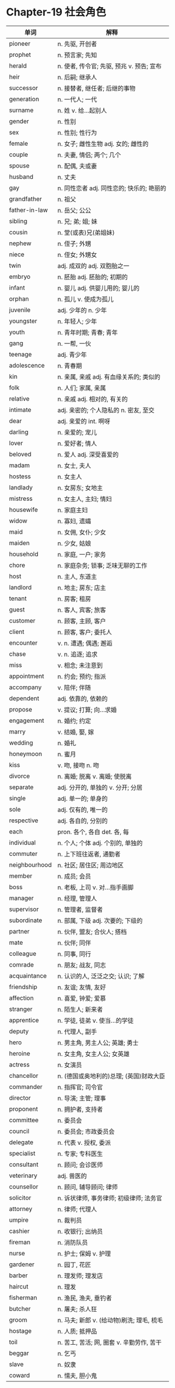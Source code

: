 # Chapter-19 社会角色

| 单词 | 解释 |
|------|------|
| pioneer | n. 先驱, 开创者 |
| prophet | n. 预言家; 先知 |
| herald | n. 使者, 传令官; 先驱, 预兆 v. 预告; 宣布 |
| heir | n. 后嗣; 继承人 |
| successor | n. 接替者, 继任者; 后继的事物 |
| generation | n. 一代人; 一代 |
| surname | n. 姓 v. 给…起别人 |
| gender | n. 性别 |
| sex | n. 性别; 性行为 |
| female | n. 女子; 雌性生物 adj. 女的; 雌性的 |
| couple | n. 夫妻, 情侣; 两个; 几个 |
| spouse | n. 配偶, 夫或妻 |
| husband | n. 丈夫 |
| gay | n. 同性恋者 adj. 同性恋的; 快乐的; 艳丽的 |
| grandfather | n. 祖父 |
| father-in-law | n. 岳父; 公公 |
| sibling | n. 兄; 弟; 姐; 妹 |
| cousin | n. 堂(或表)兄(弟姐妹) |
| nephew | n. 侄子; 外甥 |
| niece | n. 侄女; 外甥女 |
| twin | adj. 成双的 adj. 双胞胎之一 |
| embryo | n. 胚胎 adj. 胚胎的; 初期的 |
| infant | n. 婴儿 adj. 供婴儿用的; 婴儿的 |
| orphan | n. 孤儿 v. 使成为孤儿 |
| juvenile | adj. 少年的 n. 少年 |
| youngster | n. 年轻人; 少年 |
| youth | n. 青年时期; 青春; 青年 |
| gang | n. 一帮, 一伙 |
| teenage | adj. 青少年 |
| adolescence | n. 青春期 |
| kin | n. 亲属, 亲戚 adj. 有血缘关系的; 类似的 |
| folk | n. 人们; 家属, 亲属 |
| relative | n. 亲戚 adj. 相对的, 有关的 |
| intimate | adj. 亲密的; 个人隐私的 n. 密友, 至交 |
| dear | adj. 亲爱的 int. 啊呀 |
| darling | n. 亲爱的; 宠儿 |
| lover | n. 爱好者; 情人 |
| beloved | n. 爱人 adj. 深受喜爱的 |
| madam | n. 女士, 夫人 |
| hostess | n. 女主人 |
| landlady | n. 女房东; 女地主 |
| mistress | n. 女主人, 主妇; 情妇 |
| housewife | n. 家庭主妇 |
| widow | n. 寡妇, 遗孀 |
| maid | n. 女佣, 女仆; 少女 |
| maiden | n. 少女, 姑娘 |
| household | n. 家庭, 一户; 家务 |
| chore | n. 家庭杂务; 锁事; 乏味无聊的工作 |
| host | n. 主人, 东道主 |
| landlord | n. 地主; 房东; 店主 |
| tenant | n. 房客; 租房 |
| guest | n. 客人, 宾客; 旅客 |
| customer | n. 顾客, 主顾, 客户 |
| client | n. 顾客, 客户; 委托人 |
| encounter | v. n. 遭遇; 偶遇; 邂逅 |
| chase | v. n. 追逐; 追求 |
| miss | v. 相念; 未注意到 |
| appointment | n. 约会; 预约; 指派 |
| accompany | v. 陪伴; 伴随 |
| dependent | adj. 依靠的, 依赖的 |
| propose | v. 提议; 打算; 向…求婚 |
| engagement | n. 婚约; 约定 |
| marry | v. 结婚, 娶, 嫁 |
| wedding | n. 婚礼 |
| honeymoon | n. 蜜月 |
| kiss | v. 吻, 接吻 n. 吻 |
| divorce | n. 离婚; 脱离 v. 离婚; 使脱离 |
| separate | adj. 分开的, 单独的 v. 分开; 分居 |
| single | adj. 单一的; 单身的 |
| sole | adj. 仅有的, 唯一的 |
| respective | adj. 各自的, 分别的 |
| each | pron. 各个, 各自 det. 各, 每 |
| individual | n. 个人; 个体 adj. 个别的, 单独的 |
| commuter | n. 上下班往返者, 通勤者 |
| neighbourhood | n. 社区; 居住区; 周边地区 |
| member | n. 成员; 会员 |
| boss | n. 老板, 上司 v. 对…指手画脚 |
| manager | n. 经理, 管理人 |
| supervisor | n. 管理者, 监督者 |
| subordinate | n. 部属, 下级 adj. 次要的; 下级的 |
| partner | n. 伙伴, 盟友; 合伙人; 搭档 |
| mate | n. 伙伴; 同伴 |
| colleague | n. 同事, 同行 |
| comrade | n. 朋友; 战友, 同志 |
| acquaintance | n. 认识的人, 泛泛之交; 认识; 了解 |
| friendship | n. 友谊; 友情, 友好 |
| affection | n. 喜爱, 钟爱; 爱慕 |
| stranger | n. 陌生人; 新来者 |
| apprentice | n. 学徒, 徒弟 v. 使当…的学徒 |
| deputy | n. 代理人, 副手 |
| hero | n. 男主角, 男主人公; 英雄; 勇士 |
| heroine | n. 女主角, 女主人公; 女英雄 |
| actress | n. 女演员 |
| chancellor | n. (德国或奥地利的)总理; (英国)财政大臣 |
| commander | n. 指挥官; 司令官 |
| director | n. 导演; 主管; 理事 |
| proponent | n. 拥护者, 支持者 |
| committee | n. 委员会 |
| council | n. 委员会; 市政委员会 |
| delegate | n. 代表 v. 授权, 委派 |
| specialist | n. 专家; 专科医生 |
| consultant | n. 顾问; 会诊医师 |
| veterinary | adj. 兽医的 |
| counsellor | n. 顾问, 辅导顾问; 律师 |
| solicitor | n. 诉状律师, 事务律师; 初级律师; 法务官 |
| attorney | n. 律师; 代理人 |
| umpire | n. 裁判员 |
| cashier | n. 收银行; 出纳员 |
| fireman | n. 消防队员 |
| nurse | n. 护士; 保姆 v. 护理 |
| gardener | n. 园丁, 花匠 |
| barber | n. 理发师; 理发店 |
| haircut | n. 理发 |
| fisherman | n. 渔民, 渔夫, 垂钓者 |
| butcher | n. 屠夫; 杀人狂 |
| groom | n. 马夫; 新郎 v. (给动物)刷洗; 理毛, 梳毛 |
| hostage | n. 人质; 抵押品 |
| toil | n. 苦工, 苦活; 网, 圈套 v. 辛勤劳作, 苦干 |
| beggar | n. 乞丐 |
| slave | n. 奴隶 |
| coward | n. 懦夫, 胆小鬼 |
